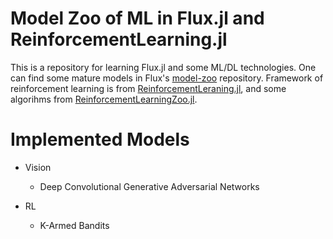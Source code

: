 # Model Zoo of ML in Flux.jl and ReinforcementLearning.jl
This is a repository for learning Flux.jl and some ML/DL technologies. One can find some mature models in Flux's [model-zoo](https://github.com/FluxML/model-zoo) repository. Framework of reinforcement learning is from [ReinforcementLeraning.jl](https://github.com/JuliaReinforcementLearning/ReinforcementLearning.jl), and some algorihms from [ReinforcementLearningZoo.jl](https://github.com/JuliaReinforcementLearning/ReinforcementLearningZoo.jl).


# Implemented Models

- Vision
  - Deep Convolutional Generative Adversarial Networks

- RL
  - K-Armed Bandits